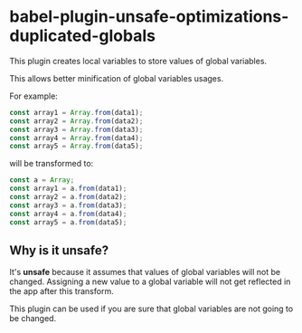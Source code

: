 # babel-plugin-unsafe-optimizations-duplicated-globals

This plugin creates local variables to store values of global variables.

This allows better minification of global variables usages.

For example:

```js
const array1 = Array.from(data1);
const array2 = Array.from(data2);
const array3 = Array.from(data3);
const array4 = Array.from(data4);
const array5 = Array.from(data5);
```

will be transformed to:

```js
const a = Array;
const array1 = a.from(data1);
const array2 = a.from(data2);
const array3 = a.from(data3);
const array4 = a.from(data4);
const array5 = a.from(data5);
```

## Why is it unsafe?

It's **unsafe** because it assumes that values of global variables will not be changed. Assigning a
new value to a global variable will not get reflected in the app after this transform.

This plugin can be used if you are sure that global variables are not going to be changed.
